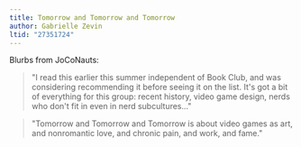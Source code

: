 ```yaml
---
title: Tomorrow and Tomorrow and Tomorrow
author: Gabrielle Zevin
ltid: "27351724"
---
```


Blurbs from JoCoNauts:

> "I read this earlier this summer independent of Book Club, and was considering
> recommending it before seeing it on the list. It's got a bit of everything for
> this group: recent history, video game design, nerds who don't fit in even in
> nerd subcultures..."

> "Tomorrow and Tomorrow and Tomorrow is about video games as art, and
> nonromantic love, and chronic pain, and work, and fame."
